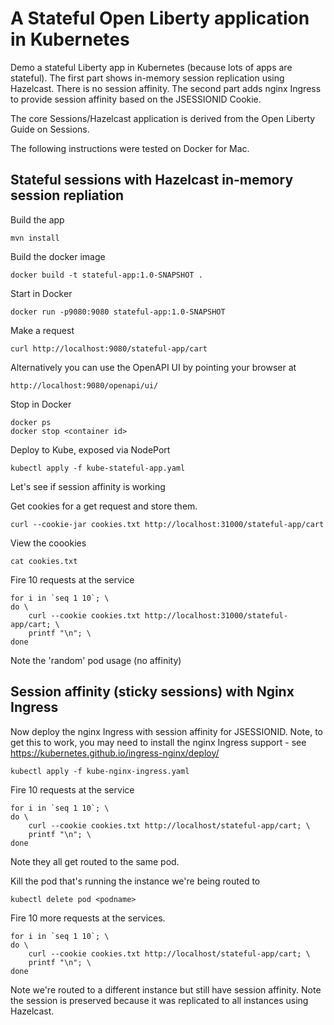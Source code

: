 # A Stateful Open Liberty application in Kubernetes

Demo a stateful Liberty app in Kubernetes (because lots of apps are stateful).  The first part shows in-memory session replication using Hazelcast.  There is no session affinity.  The second part adds nginx Ingress to provide session affinity based on the JSESSIONID Cookie.

The core Sessions/Hazelcast application is derived from the Open Liberty Guide on Sessions.

The following instructions were tested on Docker for Mac.

## Stateful sessions with Hazelcast in-memory session repliation

Build the app
```
mvn install
```

Build the docker image
```
docker build -t stateful-app:1.0-SNAPSHOT .
```

Start in Docker
```
docker run -p9080:9080 stateful-app:1.0-SNAPSHOT
```

Make a request
```
curl http://localhost:9080/stateful-app/cart
```

Alternatively you can use the OpenAPI UI by pointing your browser at
```
http://localhost:9080/openapi/ui/
```

Stop in Docker
```
docker ps
docker stop <container id>
```

Deploy to Kube, exposed via NodePort
```
kubectl apply -f kube-stateful-app.yaml
```

Let's see if session affinity is working

Get cookies for a get request and store them.
```
curl --cookie-jar cookies.txt http://localhost:31000/stateful-app/cart
```

View the coookies
```
cat cookies.txt
```

Fire 10 requests at the service
```
for i in `seq 1 10`; \
do \
    curl --cookie cookies.txt http://localhost:31000/stateful-app/cart; \
    printf "\n"; \
done
```
Note the 'random' pod usage (no affinity)

## Session affinity (sticky sessions) with Nginx Ingress

Now deploy the nginx Ingress with session affinity for JSESSIONID.  Note, to get this to work, you may need to install the nginx Ingress support - see https://kubernetes.github.io/ingress-nginx/deploy/
```
kubectl apply -f kube-nginx-ingress.yaml
```

Fire 10 requests at the service
```
for i in `seq 1 10`; \
do \
    curl --cookie cookies.txt http://localhost/stateful-app/cart; \
    printf "\n"; \
done
```
Note they all get routed to the same pod.

Kill the pod that's running the instance we're being routed to
```
kubectl delete pod <podname>
```

Fire 10 more requests at the services.  
```
for i in `seq 1 10`; \
do \
    curl --cookie cookies.txt http://localhost/stateful-app/cart; \
    printf "\n"; \
done
```
Note we're routed to a different instance but still have session affinity.  Note the session is preserved because it was replicated to all instances using Hazelcast.


